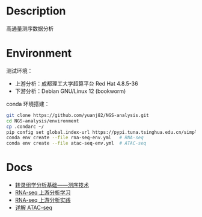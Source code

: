 # Description

高通量测序数据分析

# Environment

测试环境：

- 上游分析：成都理工大学超算平台 Red Hat 4.8.5-36
- 下游分析：Debian GNU/Linux 12 (bookworm)

conda 环境搭建：

```bash
git clone https://github.com/yuanj82/NGS-analysis.git
cd NGS-analysis/environment
cp .condarc ~/
pip config set global.index-url https://pypi.tuna.tsinghua.edu.cn/simple
conda env create --file rna-seq-env.yml   # RNA-seq
conda env create --file atac-seq-env.yml  # ATAC-seq
```

# Docs

- [转录组学分析基础——测序技术](./docs/转录组学分析基础——测序技术.md)
- [RNA-seq 上游分析学习](./docs/RNA-seq上游分析学习.md)
- [RNA-seq 上游分析实践](./docs/RNA-seq上游分析实践.md)
- [详解 ATAC-seq](./docs/详解ATAC-seq.md)
